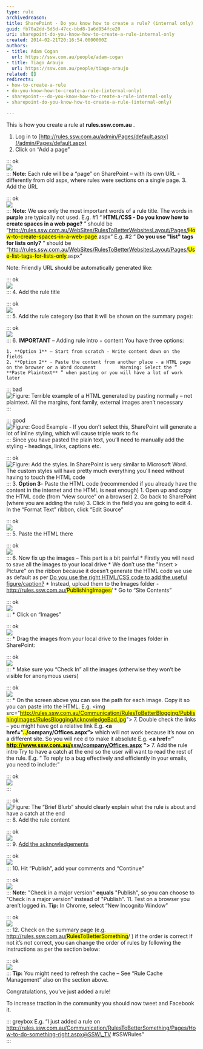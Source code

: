 ```yaml
---
type: rule
archivedreason: 
title: SharePoint - Do you know how to create a rule? (internal only)
guid: fb70a2dd-5d5d-47cc-bbd8-1a6d954fce20
uri: sharepoint-do-you-know-how-to-create-a-rule-internal-only
created: 2014-02-21T20:16:54.0000000Z
authors:
- title: Adam Cogan
  url: https://ssw.com.au/people/adam-cogan
- title: Tiago Araujo
  url: https://ssw.com.au/people/tiago-araujo
related: []
redirects:
- how-to-create-a-rule
- do-you-know-how-to-create-a-rule-(internal-only)
- sharepoint---do-you-know-how-to-create-a-rule-internal-only
- sharepoint-do-you-know-how-to-create-a-rule-(internal-only)

---
```


This is how you create a rule at  **rules.ssw.com.au** . 
<!--endintro-->

1. Log in to [http://rules.ssw.com.au/admin/Pages/default.aspx](/admin/Pages/default.aspx)
2. Click on “Add a page” 

::: ok  
![](create-rule1.jpg)  
:::
 **Note:** Each rule will be a “page” on SharePoint – with its own URL - differently from old aspx, where rules were sections on a single page.
3. Add the URL 

::: ok  
![](create-rule2.jpg)  
:::
    **Note:** We use only the most important words of a rule title. The words in  **purple**  are typically not used.
    E.g. #1 “ **HTML/CSS - Do you know how to create spaces in a web page?** ” should be “http://rules.ssw.com.au/WebSites/RulesToBetterWebsitesLayout/Pages/<mark>How-to-create-spaces-in-a-web-page</mark>.aspx”
    E.g. #2 “ **Do you use "list" tags for lists only?** ” should be “http://rules.ssw.com.au/WebSites/RulesToBetterWebsitesLayout/Pages/<mark>Use-list-tags-for-lists-only</mark>.aspx”

Note: Friendly URL should be automatically generated like:


::: ok  
![](auto-generate-friendlyurl.jpg)  
:::
4. Add the rule title 

::: ok  
![](create-rule3.jpg)  
:::
5. Add the rule category (so that it will be shown on the summary page): 

::: ok  
![](add-rule-category.jpg)  
:::
6. **IMPORTANT** – Adding rule intro + content    You have three options:

    1. **Option 1** – Start from scratch - Write content down on the fields
    2. **Option 2** - Paste the content from another place - a HTML page on the browser or a Word document         Warning: Select the “ **Paste Plaintext** ” when pasting or you will have a lot of work later


::: bad  
![Figure: Terrible example of a HTML generated by pasting normally – not plaintext. All the margins, font family, external images aren’t necessary](create-rule5.jpg)  
:::


::: good  
![Figure: Good Example - If you don’t select this, SharePoint will generate a lot of inline styling, which will cause triple work to fix](create-rule4.jpg)  
:::
        Since you have pasted the plain text, you’ll need to manually add the styling - headings, links, captions etc.


::: ok  
![Figure: Add the styles. In SharePoint is very similar to Microsoft Word. The custom styles will have pretty much everything you'll need without having to touch the HTML code](create-rule6.jpg)  
:::
    3. **Option 3**- Paste the HTML code (recommended if you already have the content in the internet and the HTML is neat enough)
        1. Open up and copy the HTML code (from “view source” on a browser)
        2. Go back to SharePoint (where you are adding the rule)
        3. Click in the field you are going to edit
        4. In the “Format Text” ribbon, click “Edit Source” 

::: ok  
![](create-rule7.jpg)  
:::
        5. Paste the HTML there 

::: ok  
![](create-rule8.jpg)  
:::
        6. Now fix up the images – This part is a bit painful
            * Firstly you will need to save all the images to your local drive
            * We don’t use the "Insert &gt; Picture" on the ribbon because it doesn’t generate the HTML code we use as default as per [Do you use the right HTML/CSS code to add the useful figure/caption?](http://www.ssw.com.au/ssw/Standards/Rules/RulestoBetterWebsiteslayout.aspx#AddFigureWithRightCode)
            * Instead, upload them to the Images folder - http://rules.ssw.com.au/<mark>PublishingImages</mark>/
                * Go to “Site Contents” 

::: ok  
![](create-rule9.jpg)  
:::
                * Click on “Images” 

::: ok  
![](create-rule10.jpg)  
:::
                * Drag the images from your local drive to the Images folder in SharePoint: 

::: ok  
![](create-rule11.jpg)  
:::
                * Make sure you “Check In” all the images (otherwise they won’t be visible for anonymous users) 

::: ok  
![](create-rule12.jpg)  
:::
                * On the screen above you can see the path for each image. Copy it so you can paste into the HTML.
E.g. &lt;img src=”<mark>http://rules.ssw.com.au/Communication/RulesToBetterBlogging/PublishingImages/RulesBloggingAcknowledgeBad.jpg</mark>"&gt;
        7. Double check the links – you might have got a relative link E.g.  **&lt;a href=”<mark>../</mark>company/Offices.aspx”&gt;** which will not work because it’s now on a different site.
So you will nee d to make it absolute E.g.  **&lt;a href=”** [**<mark>http://www.ssw.com.au/</mark>ssw/company/Offices.aspx**](http://www.ssw.com.au/ssw/) **”&gt;**
7. Add the rule intro    Try to have a catch at the end so the user will want to read the rest of the rule. E.g. “ To reply to a bug effectively and efficiently in your emails, you need to include:”


::: ok  
![](create-rule13.jpg)  
:::


::: ok  
![Figure: The “Brief Blurb” should clearly explain what the rule is about and have a catch at the end](create-rule14.jpg)  
:::
8. Add the rule content 

::: ok  
![](create-rule15.jpg)  
:::
9. [Add the acknowledgements](/Pages/add-acknowledgements-to-rules.aspx) 

::: ok  
![](create-rule16.jpg)  
:::
10. Hit “Publish”, add your comments and “Continue” 

::: ok  
![](create-rule17.jpg)  
:::
    **Note:** "Check in a major version"  **equals** "Publish", so you can choose to "Check in a major version" instead of "Publish".
11. Test on a browser you aren’t logged in. 
 **Tip:** In Chrome, select “New Incognito Window” 

::: ok  
![](create-rule18.jpg)  
:::
12. Check on the summary page (e.g. http://rules.ssw.com.au/<mark>RulesToBetterSomething</mark>/ ) if the order is correct 
If not it’s not correct, you can change the order of rules by following the instructions as per the section below:


::: ok  
![](create-rule19.jpg)  
:::
**Tip:** You might need to refresh the cache – See “Rule Cache Management” also on the section above.


Congratulations, you’ve just added a rule!

To increase traction in the community you should now tweet and Facebook it.

::: greybox
E.g. “I just added a rule on http://rules.ssw.com.au/Communication/RulesToBetterSomething/Pages/How-to-do-something-right.aspx@SSW\_TV #SSWRules”  
:::
